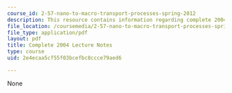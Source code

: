 ```yaml
---
course_id: 2-57-nano-to-macro-transport-processes-spring-2012
description: This resource contains information regarding complete 2004 lecture notes.
file_location: /coursemedia/2-57-nano-to-macro-transport-processes-spring-2012/2e4ecaa5cf55f03bcefbc8ccce79aed6_MIT2_57S12_lec_notes_2004.pdf
file_type: application/pdf
layout: pdf
title: Complete 2004 Lecture Notes
type: course
uid: 2e4ecaa5cf55f03bcefbc8ccce79aed6

---
```

None